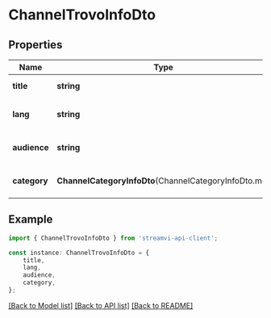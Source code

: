 # ChannelTrovoInfoDto


## Properties

Name | Type | Description | Notes
------------ | ------------- | ------------- | -------------
**title** | **string** | Title of the channel | [default to undefined]
**lang** | **string** |  | [optional] [default to undefined]
**audience** | **string** |  | [optional] [default to undefined]
**category** | **ChannelCategoryInfoDto**(ChannelCategoryInfoDto.md) |  | [optional] [default to undefined]

## Example

```typescript
import { ChannelTrovoInfoDto } from 'streamvi-api-client';

const instance: ChannelTrovoInfoDto = {
    title,
    lang,
    audience,
    category,
};
```

[[Back to Model list]](../README.md#documentation-for-models) [[Back to API list]](../README.md#documentation-for-api-endpoints) [[Back to README]](../README.md)

